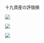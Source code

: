 十九資産の評価損

![](https://www.nta.go.jp/tmp/d447ae49-d74e-4a19-b473-c14a99562e35/images/128a05029b453106615490f3f3dc6413e7741a69826208bc2c652c8ae3bd34ab.jpg)

![](https://www.nta.go.jp/tmp/d447ae49-d74e-4a19-b473-c14a99562e35/images/4f8b13f955f22f0c26394f035e6e143764c443800b93424946f13542e85e6cca.jpg)

![](https://www.nta.go.jp/tmp/d447ae49-d74e-4a19-b473-c14a99562e35/images/8b4aea4264b59e7c69ac62c630ffa40f13e2a03ab7cbbeed36ff753fc79040c3.jpg)